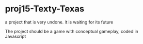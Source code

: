 # proj15-Texty-Texas
a project that is very undone.
It is waiting for its future

The project should be a game with conceptual gameplay, coded in Javascript
